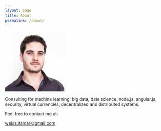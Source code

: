 ```yaml
---
layout: page
title: About
permalink: /about/
---
```


<img src="/img/profile.jpg" alt="Itamar Weiss" style="width:194px">

Consulting for machine learning, big data, data science, node.js, angular.js, security,
virtual currencies, decentralized and distributed systems.

Feel free to contact me at:

weiss.itamar@gmail.com
